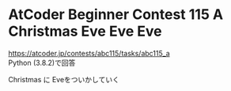 # AtCoder Beginner Contest 115 A Christmas Eve Eve Eve  
https://atcoder.jp/contests/abc115/tasks/abc115_a  
Python (3.8.2)で回答  

Christmas に Eveをついかしていく
